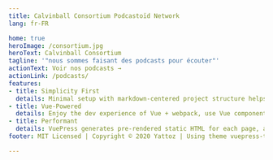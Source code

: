```yaml
---
title: Calvinball Consortium Podcastoïd Network
lang: fr-FR

home: true
heroImage: /consortium.jpg
heroText: Calvinball Consortium
tagline: '"nous sommes faisant des podcasts pour écouter"'
actionText: Voir nos podcasts →
actionLink: /podcasts/
features:
- title: Simplicity First
  details: Minimal setup with markdown-centered project structure helps you focus on writing.
- title: Vue-Powered
  details: Enjoy the dev experience of Vue + webpack, use Vue components in markdown, and develop custom themes with Vue.
- title: Performant
  details: VuePress generates pre-rendered static HTML for each page, and runs as an SPA once a page is loaded.
footer: MIT Licensed | Copyright © 2020 Yattoz | Using theme vuepress-theme-yuu

---
```

<link rel="stylesheet" href="custom.css">
<!-- <ToggleDarkMode/> -->